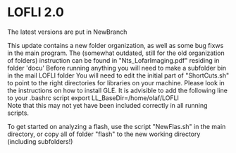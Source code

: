 # LOFLI 2.0
The latest versions are put in NewBranch

This update contains a new folder organization, as well as some bug fixws in the main program.
The (somewhat outdated, still for the old organization of folders) instruction can be found in 
"Nts_LofarImaging.pdf" residing in folder 'docu'
Before running anything you will need to make a subfolder  bin  in the mail LOFLI folder
You will need to edit the initial part of "ShortCuts.sh" to point to the right directories for libraries on your machine.
Please look in the instructions on how to install GLE.
It is advisible to add the following line to your  .bashrc  script
   export LL_BaseDir=/home/olaf/LOFLI  
Note that this may not yet have been included correctly in all running scripts.

To get started on analyzing a flash, use the script "NewFlas.sh" in the main directory, or copy all of folder "flash" to the new working directory (including subfolders!)
